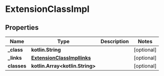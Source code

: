 
# ExtensionClassImpl

## Properties
Name | Type | Description | Notes
------------ | ------------- | ------------- | -------------
**_class** | **kotlin.String** |  |  [optional]
**_links** | [**ExtensionClassImpllinks**](ExtensionClassImpllinks.md) |  |  [optional]
**classes** | **kotlin.Array&lt;kotlin.String&gt;** |  |  [optional]



